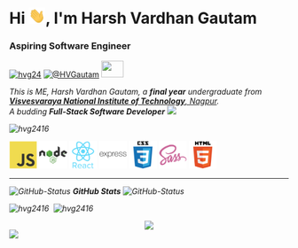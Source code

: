 <div>
    <h1>Hi <img src="https://raw.githubusercontent.com/ABSphreak/ABSphreak/master/gifs/Hi.gif" width="30px" />, I'm Harsh Vardhan Gautam</h1>
    <h3>Aspiring Software Engineer</h3>
    <p>
        <a href="https://www.linkedin.com/in/hvg24/" target="blank"><img src="https://cdn.jsdelivr.net/npm/simple-icons@3.0.1/icons/linkedin.svg" alt="hvg24" height="30" width="40" /></a>
        <a href="https://www.hackerrank.com/HVGautam" target="blank"><img src="https://cdn.jsdelivr.net/npm/simple-icons@3.0.1/icons/hackerrank.svg" alt="@HVGautam" height="30" width="40" /></a>
        <a href="mailto: hvgautam24.vnit@gmail.com"><img src="https://simpleicons.org/icons/gmail.svg" height="30" width="40" /></a>
    </p>
    <p>
        <em>
            This is ME, Harsh Vardhan Gautam, a <b>final year</b> undergraduate from <a href="http://vnit.ac.in/"> <b>Visvesvaraya National Institute of Technology</b>, Nagpur</a>. <br />
            A budding <b>Full-Stack Software Developer</b> <img src="https://github.com/TheDudeThatCode/TheDudeThatCode/blob/master/Assets/Developer.gif" width="30px" />
            <p><img src="https://komarev.com/ghpvc/?username=hvg2416&label=Profile%20views&color=0e75b6&style=flat" alt="hvg2416" /></p>
            <img height="50" src="https://raw.githubusercontent.com/devicons/devicon/master/icons/javascript/javascript-original.svg" />
            <img height="50" src="https://raw.githubusercontent.com/devicons/devicon/master/icons/nodejs/nodejs-original-wordmark.svg" />
            <img height="50" src="https://raw.githubusercontent.com/devicons/devicon/master/icons/react/react-original-wordmark.svg" />
            <img height="50" src="https://raw.githubusercontent.com/devicons/devicon/master/icons/express/express-original-wordmark.svg" />
            <img height="50" src="https://raw.githubusercontent.com/devicons/devicon/master/icons/css3/css3-original-wordmark.svg" />
            <img height="50" src="https://raw.githubusercontent.com/devicons/devicon/master/icons/sass/sass-original.svg" />
            <img height="50" src="https://raw.githubusercontent.com/devicons/devicon/master/icons/html5/html5-original-wordmark.svg" />
            <hr />
            <p>
                <img src="https://media.giphy.com/media/8UHRm5oY4k4FDxq5QG/giphy.gif" width="30px" alt="GitHub-Status" />&nbsp;<i><b>GitHub Stats</b></i>
                <img src="https://media.giphy.com/media/8UHRm5oY4k4FDxq5QG/giphy.gif" width="30px" alt="GitHub-Status" />
            </p>
            <p>
                <img align="left" src="https://github-readme-stats.vercel.app/api/top-langs?username=hvg2416&show_icons=true&locale=en&layout=compact" alt="hvg2416" />
            </p>
            <p>
                &nbsp;
                <img src="https://github-readme-stats.vercel.app/api?username=hvg2416&show_icons=true&locale=en" alt="hvg2416" width="400" />
            </p>
            <div style="display: flex; justify-content: center;"><img src="https://github-readme-streak-stats.herokuapp.com/?user=hvg2416" /></div>
            <img src="https://activity-graph.herokuapp.com/graph?username=hvg2416&bg_color=000000&color=FFFFFF&line=FFFFFF&point=00FF00" />
        </em>
    </p>
</div>

